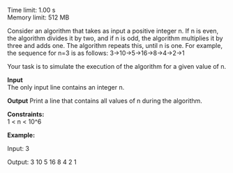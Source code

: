 Time limit: 1.00 s  
Memory limit: 512 MB 

Consider an algorithm that takes as input a positive integer n. If n is even, the algorithm divides it by two, and if n is odd, the algorithm multiplies it by three and adds one. The algorithm repeats this, until n is one. For example, the sequence for n=3 is as follows:
3→10→5→16→8→4→2→1

Your task is to simulate the execution of the algorithm for a given value of n.

**Input**  
The only input line contains an integer n.

**Output** 
Print a line that contains all values of n during the algorithm.

**Constraints:**  
1 < n < 10^6

**Example:**

Input:
3

Output:
3 10 5 16 8 4 2 1
